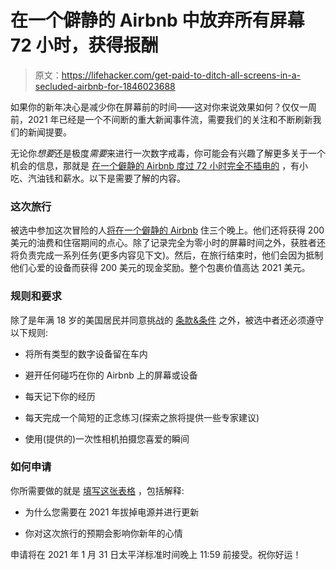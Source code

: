 # 在一个僻静的 Airbnb 中放弃所有屏幕 72 小时，获得报酬

> 原文：<https://lifehacker.com/get-paid-to-ditch-all-screens-in-a-secluded-airbnb-for-1846023688>

如果你的新年决心是减少你在屏幕前的时间——这对你来说效果如何？仅仅一周前，2021 年已经是一个不间断的重大新闻事件流，需要我们的关注和不断刷新我们的新闻提要。



无论你*想要*还是极度*需要*来进行一次数字戒毒，你可能会有兴趣了解更多关于一个机会的信息，那就是 [在一个僻静的 Airbnb 度过 72 小时完全不插电的](https://www.tripstodiscover.com/2021-refresh-challenge/) ，有小吃、汽油钱和薪水。以下是需要了解的内容。

### 这次旅行

被选中参加这次冒险的人[将在一个僻静的 Airbnb](https://www.tripstodiscover.com/2021-refresh-challenge/) 住三个晚上。他们还将获得 200 美元的油费和住宿期间的点心。除了记录完全为零小时的屏幕时间之外，获胜者还将负责完成一系列任务(更多内容见下文)。然后，在旅行结束时，他们会因为抵制他们心爱的设备而获得 200 美元的现金奖励。整个包裹价值高达 2021 美元。

### 规则和要求

除了是年满 18 岁的美国居民并同意挑战的 [条款&条件](https://www.tripstodiscover.com/2021-refresh-challenge-terms/) 之外，被选中者还必须遵守以下规则:

*   将所有类型的数字设备留在车内
*   避开任何碰巧在你的 Airbnb 上的屏幕或设备
*   每天记下你的经历
*   每天完成一个简短的正念练习(探索之旅将提供一些专家建议)

*   使用(提供的)一次性相机拍摄您喜爱的瞬间

### 如何申请

你所需要做的就是 [填写这张表格](https://www.tripstodiscover.com/2021-refresh-challenge/) ，包括解释:

*   为什么您需要在 2021 年拔掉电源并进行更新

*   你对这次旅行的预期会影响你新年的心情

申请将在 2021 年 1 月 31 日太平洋标准时间晚上 11:59 前接受。祝你好运！